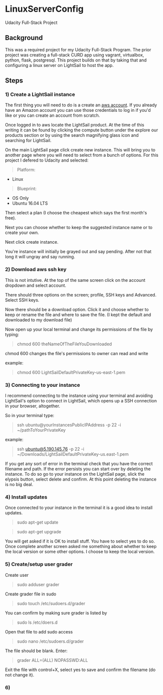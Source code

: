 # LinuxServerConfig
Udacity Full-Stack Project

## Background
This was a required project for my Udacity Full-Stack Program. The prior project was creating a full-stack CURD app using vagrant, virtualbox, python, flask, postgresql. This project builds on that by taking that and configuring a linux server on LightSail to host the app.

## Steps

### 1) Create a LightSail instance

 The first thing you will need to do is a create an [aws account](http://aws.amazon.com). If you already have an Amazon account you can use those credentials to log in if you'd like or you can create an account from scratch.

 Once logged in to aws locate the LightSail product. At the time of this writing it can be found by clicking the compute button under the explore our products section or by using  the search magnifying glass icon and searching for LightSail.

 On the main LightSail page click create new instance. This will bring you to another page where you will need to select from a bunch of options. For this project I defered to Udacity and selected:

 > Platform: 
 * Linux

 > Blueprint: 
 * OS Only
 * Ubuntu 16.04 LTS

Then select a plan (I choose the cheapest which says the first month's free).

Next you can choose whether to keep the suggested instance name or to create your own.

Next click create instance.

You're instance will initially be grayed out and say pending. After not that long it will ungray and say running. 

### 2) Download aws ssh key

This is not intutive. At the top of the same screen click on the account dropdown and select account.

There should three options on the screen; profile, SSH keys and Advanced. Select SSH keys.

Now there should be a download option. Click it and choose whether to keep or rename the file and where to save the file. (I kept the default and downloaded to my download file)

Now open up your local terminal and change its permissions of the file by typing:
> chmod 600 theNameOfTheFileYouDownloaded

chmod 600 changes the file's permissions to owner can read and write

example:
> chmod 600 LightSailDefaultPrivateKey-us-east-1.pem

### 3) Connecting to your instance

I recommend connecting to the instance using your terminal and avoiding LightSail's option to connect in LightSail, which opens up a SSH connection in your browser, altogether. 

So in your terminal type:
> ssh ubuntu@yourInstancesPublicIPAddress -p 22 -i ~/pathToYourPrivateKey

example:
> ssh ubuntu@5.190.145.76 -p 22 -i ~/Downloads/LightSailDefaultPrivateKey-us.east-1.pem

If you get any sort of error in the terminal check that you have the correct filename and path. If the error persists you can start over by deleting the instance.  To do so go to your instance on the LightSail page, slick the elypsis button, select delete and confirm. At this point deleting the instance is no big deal.

### 4) Install updates

Once connected to your instance in the terminal it is a good idea to install updates.

> sudo apt-get update

> sudo apt-get upgrade

You will get asked if it is OK to install stuff. You have to select yes to do so. Once complete another screen asked me something about whether to keep the local version or some other options. I choose to keep the local version.

### 5) Create/setup user grader

Create user

> sudo adduser grader

Create grader file in sudo

> sudo touch /etc/sudoers.d/grader

You can confirm by making sure grader is listed by

> sudo ls /etc/doers.d

Open that file to add sudo access

> sudo nano /etc/sudoers.d/grader

The file should be blank. Enter: 

> grader ALL=(ALL) NOPASSWD:ALL

Exit the file with control+X, select yes to save and confirm the filename (do not change it).

### 6) 



